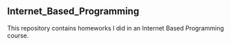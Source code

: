 ## Internet_Based_Programming
<p>This repository contains homeworks I did in an Internet Based Programming course.</p 💻 
